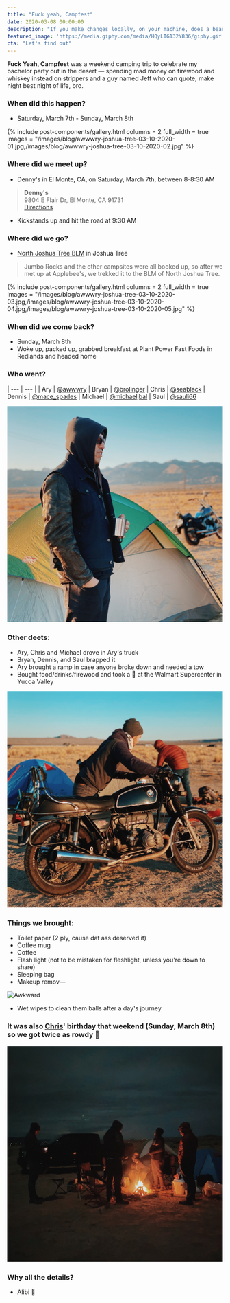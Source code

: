 ```yaml
---
title: "Fuck yeah, Campfest"
date: 2020-03-08 00:00:00
description: "If you make changes locally, on your machine, does a bear really shit in the woods?"
featured_image: 'https://media.giphy.com/media/HQyLIG132Y836/giphy.gif'
cta: "Let's find out"
---
```


**Fuck Yeah, Campfest** was a weekend camping trip to celebrate my bachelor party out in the desert — spending mad money on firewood and whiskey instead on strippers and a guy named Jeff who can quote, make night best night of life, bro.

### When did this happen?
- Saturday, March 7th - Sunday, March 8th

{% include post-components/gallery.html
	columns = 2
	full_width = true
	images = "/images/blog/awwwry-joshua-tree-03-10-2020-01.jpg,/images/blog/awwwry-joshua-tree-03-10-2020-02.jpg"
%}

### Where did we meet up?
- Denny's in El Monte, CA, on Saturday, March 7th, between 8-8:30 AM

> **Denny's**  
9804 E Flair Dr, El Monte, CA 91731  
[Directions][url-dennys]

- Kickstands up and hit the road at 9:30 AM

### Where did we go?

- [North Joshua Tree BLM][url-blm] in Joshua Tree

> Jumbo Rocks and the other campsites were all booked up, so after we met up at Applebee's, we trekked it to the BLM of North Joshua Tree.

{% include post-components/gallery.html
	columns = 2
	full_width = true
	images = "/images/blog/awwwry-joshua-tree-03-10-2020-03.jpg,/images/blog/awwwry-joshua-tree-03-10-2020-04.jpg,/images/blog/awwwry-joshua-tree-03-10-2020-05.jpg"
%}

### When did we come back?
- Sunday, March 8th
- Woke up, packed up, grabbed breakfast at Plant Power Fast Foods in Redlands and headed home

### Who went?

| --- | --- |
| Ary | [@awwwry][url-awwwry]
| Bryan | [@brolinger][url-brolinger]
| Chris | [@seablack][url-seablack]
| Dennis | [@mace_spades][url-mace-spades]
| Michael | [@michaeljbal][url-michaeljbal]
| Saul | [@sauli66][url-sauli66]

![@AWWWRY Joshua Tree](/images/blog/awwwry-joshua-tree-03-10-2020-06.jpg)

### Other deets:
- Ary, Chris and Michael drove in Ary's truck
- Bryan, Dennis, and Saul brapped it
- Ary brought a ramp in case anyone broke down and needed a tow
- Bought food/drinks/firewood and took a 💩 at the Walmart Supercenter in Yucca Valley

![@AWWWRY Joshua Tree](/images/blog/awwwry-joshua-tree-03-10-2020-07.jpg)

### Things we brought:
- Toilet paper (2 ply, cause dat ass deserved it)
- Coffee mug
- Coffee
- Flash light (not to be mistaken for fleshlight, unless you're down to share)
- Sleeping bag
- Makeup remov—

![Awkward](https://media.giphy.com/media/13n7XeyIXEIrbG/giphy.gif)

- Wet wipes to clean them balls after a day's journey

### It was also [Chris][url-seablack]' birthday that weekend (Sunday, March 8th) so we got twice as rowdy 🕺

![@AWWWRY Joshua Tree](/images/blog/awwwry-joshua-tree-03-10-2020-08.jpg)

### Why all the details?
- Alibi 🤫

[url-awwwry]: https://www.instagram.com/awwwry
[url-brolinger]: https://www.instagram.com/brolinger
[url-seablack]: https://www.instagram.com/seablack
[url-mace-spades]: https://www.instagram.com/mace_spades
[url-fernandovtpjr]: https://www.instagram.com/fernandovtpjr
[url-michaeljbal]: https://www.instagram.com/michaeljbal
[url-sauli66]: https://www.instagram.com/sauli66
[url-dennys]: https://goo.gl/maps/i4WHLxTWAgUEc7M5A
[url-blm]: https://www.nps.gov/jotr/planyourvisit/camping-outside-of-the-park.htm
[url-pioneertown]: https://www.visitcalifornia.com/attraction/pioneertown